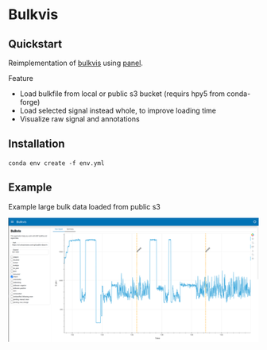 # Bulkvis

## Quickstart

Reimplementation of [bulkvis](https://github.com/LooseLab/bulkvis) using [panel](https://github.com/holoviz/panel).

Feature
- Load bulkfile from local or public s3 bucket (requirs hpy5 from conda-forge)
- Load selected signal instead whole, to improve loading time
- Visualize raw signal and annotations

## Installation

```
conda env create -f env.yml
```

## Example

Example large bulk data loaded from public s3

![alt text](static/example-s3.png)